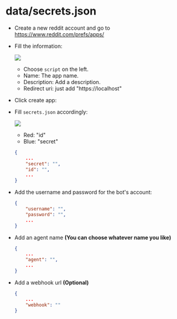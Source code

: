 # data/secrets.json

-   Create a new reddit account and go to https://www.reddit.com/prefs/apps/

-   Fill the information:

    ![](https://media.discordapp.net/attachments/766913349442600971/913871795885584424/unknown.png)

    -   Choose `script` on the left.
    -   Name: The app name.
    -   Description: Add a description.
    -   Redirect uri: just add "https://localhost"

-   Click create app:
-   Fill `secrets.json` accordingly:

    ![](https://media.discordapp.net/attachments/766913349442600971/913873219168129054/unknown.png)

    -   Red: "id"
    -   Blue: "secret"

    ```json
    {
        ...
        "secret": "",
        "id": "",
        ...
    }
    ```

-   Add the username and password for the bot's account:

    ```json
    {
        "username": "",
        "password": "",
        ...
    }
    ```

-   Add an agent name **(You can choose whatever name you like)**

    ```json
    {
        ...
        "agent": "",
        ...
    }

    ```

-   Add a webhook url **(Optional)**

    ```json
    {
        ...
        "webhook": ""
    }
    ```

